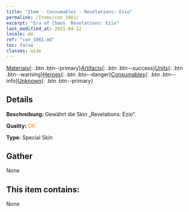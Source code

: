 ```yaml
---
title: "Item - Consumables - Revelations: Ezio"
permalink: /Items/con_1081/
excerpt: "Era of Chaos  Revelations: Ezio"
last_modified_at: 2021-04-12
locale: de
ref: "con_1081.md"
toc: false
classes: wide
---
```

 [Materials](/de/Items/){: .btn .btn--primary}[Artifacts](/de/Items/Artifacts/){: .btn .btn--success}[Units](/de/Items/Units/){: .btn .btn--warning}[Heroes](/de/Items/Heroes/){: .btn .btn--danger}[Consumables](/de/Items/Consumables/){: .btn .btn--info}[Unknown](/de/Items/Unknown/){: .btn .btn--primary}

## Details
 **Beschreibung:** Gewährt die Skin „Revelations: Ezio“.

 **Quality:** <span style="color: #FF8C00">OK</span>

 **Type:** Special Skin

## Gather

  None

## This item contains:

  None

